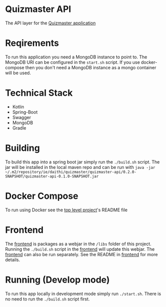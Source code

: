 # Quizmaster API
The API layer for the [Quizmaster application](https://github.com/daithihearn/quizmaster)

# Reqirements
To run this application you need a MongoDB instance to point to. The MongoDB URI can be configured in the `start.sh` script.
If you use docker-compose then you don't need a MongoDB instance as a mongo container will be used.

# Technical Stack
- Kotlin
- Spring-Boot
- Swagger
- MongoDB
- Gradle

# Building
To build this app into a spring boot jar simply run the `./build.sh` script.
The jar will be installed in the local maven repo and can be run with `java -jar ~/.m2/repository/ie/daithi/quizmaster/quizmaster-api/0.2.0-SNAPSHOT/quizmaster-api-0.1.0-SNAPSHOT.jar`

# Docker Compose
To run using Docker see the [top level project](https://github.com/daithihearn/quizmaster)'s README file 

# Frontend
The [frontend](https://github.com/daithihearn/quizmaster-frontend) is packages as a webjar in the `/libs` folder of this project. Running the `./build.sh` script in the [frontend](https://github.com/daithihearn/quizmaster-frontend) will update this webjar. The [frontend](https://github.com/daithihearn/quizmaster-frontend) can also be run separately. See the README in [frontend](https://github.com/daithihearn/quizmaster-frontend) for more details.

# Running (Develop mode)
To run this app locally in development mode simply run `./start.sh`. There is no need to run the `./build.sh` script first.
